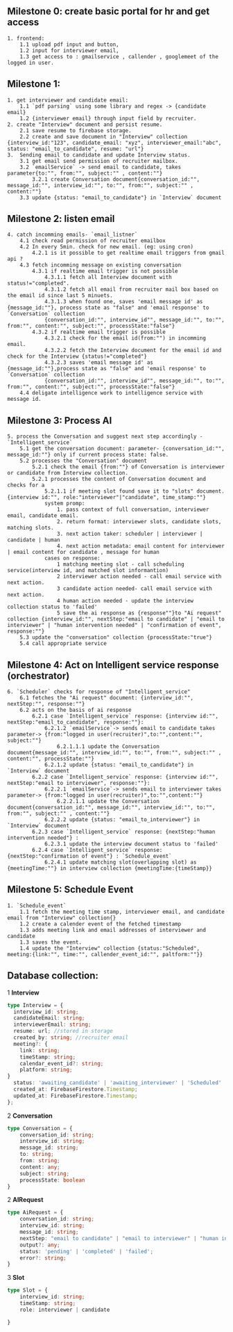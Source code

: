 ## Milestone 0: create basic portal for hr and get access
    1. frontend:
        1.1 upload pdf input and button,
        1.2 input for interviewer email,
        1.3 get access to : gmailservice , callender , googlemeet of the logged in user.

## Milestone 1:

    1. get interviewer and candidate email:
        1.1 `pdf parsing` using some library and regex -> {candidate email}
        1.2 {interviewer email} through input field by recruiter.
    2. create "Interview" document and persist resume.
        2.1 save resume to firebase storage.
        2.2 create and save document in "Interview" collection {interview_id:"123", candidate_email: "xyz", interviewer_email:"abc", status: "email_to_candidate", resume: "url"}
    3.  Sending email to candidate and update Interview status.
        3.1 get email send permission of recruiter mailbox.
        3.2 `emailService` -> send email to candidate, takes parameter{to:"", from:"", subject:"" , content:""}
            3.2.1 create Conversation document{conversation_id:"", message_id:"", interview_id:"", to:"", from:"", subject:"" , content:""}
        3.3 update {status: "email_to_candidate"} in `Interview` document

## Milestone 2: listen email

    4. catch incomming emails- `email_listner`
        4.1 check read permission of recruiter emailbox
        4.2 In every 5min. check for new email. (eg: using cron)
            4.2.1 is it possible to get realtime email triggers from gmail api ?
        4.3 fetch incomming message on existing conversation
            4.3.1 if realtime email trigger is not possible 
                4.3.1.1 fetch all Interview document with status!="completed".
                4.3.1.2 fetch all email from recruiter mail box based on the email id since last 5 minuets.
                4.3.1.3 when found one, saves 'email message id' as {message_id:""}, process state as "false" and 'email response' to `Conversation` collection
                {conversation_id:"", interview_id"", message_id:"", to:"", from:"", content:"", subject:"", processState:"false"} 
            4.3.2 if realtime email trigger is possible
                4.3.2.1 check for the email id(from:"") in incomming email.
                4.3.2.2 fetch the Interview document for the email id and check for the Interview {status!="completed"}
                4.3.2.3 saves 'email message id' as {message_id:""},process state as "false" and 'email response' to `Conversation` collection
                {conversation_id:"", interview_id"", message_id:"", to:"", from:"", content:"", subject:"", processState:"false"}
        4.4 deligate intelligence work to intelligence service with message id.

## Milestone 3: Process AI

    5. process the Conversation and suggest next step accordingly - `Intelligent_service`
        5.1 get the conversation document: parameter- {conversation_id:"", message_id:""} only if current process state: false.
        5.2 processes the "Conversation" document 
            5.2.1 check the email {from:""} of Conversation is interviewer or candidate from Interview collection.
            5.2.1 processes the content of Conversation document and checks for a 
                5.2.1.1 if meeting slot found save it to "slots" document. {interview id:"", role:"interviewer"|"candidate", time_stamp:""}
                system promp:   
                    1. pass context of full conversation, interviewer email, candidate email.
                    2. return format: interviewer slots, candidate slots, matching slots.
                    3. next action taker: scheduler | interviewer | candidate | human
                    4. next action metadata: email content for interviewer | email content for candidate , message for human
                cases on response:
                    1 matching meeting slot - call scheduling service(interview id, and matched slot informantion)
                    2 interviewer action needed - call email service with next action.
                    3 candidate action needed- call email service with next action.
                    4 human action needed - update the interview collection status to 'failed'
                    5 save the ai response as {response""}to "Ai request" collection {interview_id:"", nextStep:"email to candidate" | "email to interviewer" | "human intervention needed" | "confirmation of event", response:""}
        5.3 update the "conversation" collection {processState:"true"}
        5.4 call appropriate service

## Milestone 4: Act on Intelligent service response (orchestrator)

    6. `Scheduler` checks for response of "Intelligent_service"
        6.1 fetches the "Ai request" document: {interview_id:"", nextStep:"", response:""}
        6.2 acts on the basis of ai response
            6.2.1 case `Intelligent_service` response: {interview id:"", nextStep:"email_to_candidate", response:""}:
                6.2.1.2 `emailService`-> sends email to candidate takes parameter-> {from:"logged in user(recruiter)",to:"",content:"", subject:""}
                    6.2.1.1.1 update the Conversation document{message_id:"", interview_id:"", to:"", from:"", subject:"" , content:"", processState:""}
                6.2.1.2 update {status: "email_to_candidate"} in `Interview` document
            6.2.2 case `Intelligent_service` response: {interview id:"", nextStep:"email to interviewer", response:""}:
                6.2.2.1 `emailService`-> sends email to interviewer takes parameter-> {from:"logged in user(recruiter)",to:"",content:""}
                    6.2.2.1.1 update the Conversation document{conversation_id:"", message_id:"", interview_id:"", to:"", from:"", subject:"" , content:""}
                6.2.2.2 update {status: "email_to_interviewer"} in `Interview` document
            6.2.3 case `Intelligent_service` response: {nextStep:"human intervention needed"} : 
                6.2.3.1 update the interview document status to 'failed'
            6.2.4 case `Intelligent_service` response: {nextStep:"confirmation of event"} : `Schedule_event`
                6.2.4.1 update matching slot(overlapping slot) as {meetingTime:""} in interview collection {meetingTime:{timeStamp}}

## Milestone 5: Schedule Event

    1. `Schedule_event`
        1.1 fetch the meeting time stamp, interviewer email, and candidate email from "Interview" collection{}
        1.2 create a calender event of the fetched timestamp
        1.3 adds meeting link and email addresses of interviewer and candidate
        1.3 saves the event.
        1.4 update the "Interview" collection {status:"Scheduled", meeting:{link:"", time:"", callender_event_id:"", paltform:""}}

    
## Database collection:

1 **Interview**

```ts
type Interview = {
  interview_id: string;
  candidateEmail: string;
  interviewerEmail: string;
  resume: url; //stored in storage
  created_by: string; //recruiter email
  meeting?: {
    link: string;
    timeStamp: string;
    calendar_event_id?: string;
    platform: string;
}
  status: 'awaiting_candidate' | 'awaiting_interviewer' | 'Scheduled' | 'completed' | 'failed';
  created_at: FirebaseFirestore.Timestamp;
  updated_at: FirebaseFirestore.Timestamp;
};
```

2 **Conversation**

```ts
type Conversation = {
    conversation_id: string;
    interview_id: string;
    message_id: string; 
    to: string;
    from: string; 
    content: any;
    subject: string;
    processState: boolean
}
```

2 **AIRequest**

```ts
type AiRequest = {
    conversation_id: string;
    interview_id: string;
    message_id: string;
    nextStep: "email to candidate" | "email to interviewer" | "human intervention needed" | "confirmation of event";
    output?: any;
    status: 'pending' | 'completed' | 'failed';
    error?: string;
}
```

3 **Slot**

```ts
type Slot = {
    interview_id: string;
    timeStamp: string;
    role: interviewer | candidate

}
